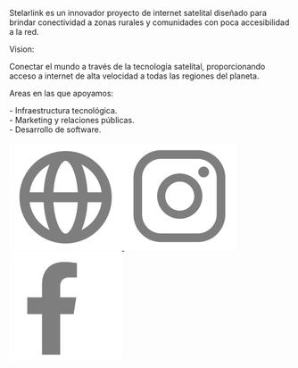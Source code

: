 <!-- TITULO MARCA -->
<span class="font-bold text-start text-xl"> Stelarlink</span><span class="font-light text-start text-xl"> es un innovador proyecto de internet satelital diseñado para brindar conectividad a zonas rurales y comunidades con poca accesibilidad a la red.</span> 

<!-- VISION -->
<span class="font-semibold text-start text-xl"> Vision:</span>

<span class="font-light text-start text-xl"> Conectar el mundo a través de la tecnología satelital, proporcionando acceso a internet de alta velocidad a todas las regiones del planeta.</span> 
<!-- AREAS DE TRABAJO -->
<span class="font-semibold text-start text-xl"> Areas en las que apoyamos:</span>

<span class="font-light text-start text-xl"> - Infraestructura tecnológica. <br>- Marketing y relaciones públicas. <br>- Desarrollo de software.
</span>
<div class="flex justify-items-center w-5/12 py-5 gap-2">
<a href=""><img src="/src/assets/images/iconos-links/icon-web.png" alt="" class="w-14 h-14">
</a>
<a href=""><img src="/src/assets/images/iconos-links/icon-ig.png" alt="" class="w-14 h-14">
</a>
<a href=""><img src="/src/assets/images/iconos-links/icon-fb.png" alt="" class="w-14 h-14">
</a>
</div>